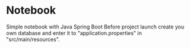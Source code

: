 # Notebook
Simple notebook with Java Spring Boot
Before project launch create you own database and enter it to "application.properties" in "src/main/resources".
